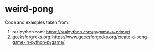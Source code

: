 # weird-pong
 
Code and examples taken from:

1. realpython.com: https://realpython.com/pygame-a-primer/
1. geeksforgeeks.org: https://www.geeksforgeeks.org/create-a-pong-game-in-python-pygame/
